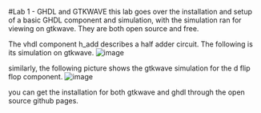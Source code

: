 #Lab 1 - GHDL and GTKWAVE
this lab goes over the installation and setup of a basic GHDL component and simulation, with the simulation ran for viewing on gtkwave. They are both open source and free. 

The vhdl component h_add describes a half adder circuit. The following is its simulation on gtkwave. 
![image](https://github.com/yazans22/Design6_labs/assets/73455143/8163aa84-5215-4035-9388-8725434c7a4d)


similarly, the following picture shows the gtkwave simulation for the d flip flop component. 
![image](https://github.com/yazans22/Design6_labs/assets/73455143/54851436-7e1f-4b82-a888-a0b5b3362b88)


you can get the installation for both gtkwave and ghdl through the open source github pages. 
